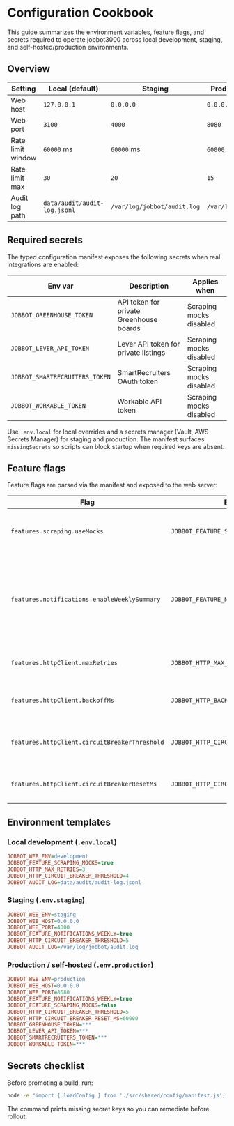 # Configuration Cookbook

This guide summarizes the environment variables, feature flags, and secrets required to operate
jobbot3000 across local development, staging, and self-hosted/production environments.

## Overview

| Setting | Local (default) | Staging | Production/Self-hosted |
| --- | --- | --- | --- |
| Web host | `127.0.0.1` | `0.0.0.0` | `0.0.0.0` |
| Web port | `3100` | `4000` | `8080` |
| Rate limit window | `60000` ms | `60000` ms | `60000` ms |
| Rate limit max | `30` | `20` | `15` |
| Audit log path | `data/audit/audit-log.jsonl` | `/var/log/jobbot/audit.log` | `/var/log/jobbot/audit.log` |

## Required secrets

The typed configuration manifest exposes the following secrets when real integrations are enabled:

| Env var | Description | Applies when |
| --- | --- | --- |
| `JOBBOT_GREENHOUSE_TOKEN` | API token for private Greenhouse boards | Scraping mocks disabled |
| `JOBBOT_LEVER_API_TOKEN` | Lever API token for private listings | Scraping mocks disabled |
| `JOBBOT_SMARTRECRUITERS_TOKEN` | SmartRecruiters OAuth token | Scraping mocks disabled |
| `JOBBOT_WORKABLE_TOKEN` | Workable API token | Scraping mocks disabled |

Use `.env.local` for local overrides and a secrets manager (Vault, AWS Secrets Manager) for staging and
production. The manifest surfaces `missingSecrets` so scripts can block startup when required keys are
absent.

## Feature flags

Feature flags are parsed via the manifest and exposed to the web server:

| Flag | Env var | Description |
| --- | --- | --- |
| `features.scraping.useMocks` | `JOBBOT_FEATURE_SCRAPING_MOCKS` | Swap real ATS adapters with test doubles |
| `features.notifications.enableWeeklySummary` | `JOBBOT_FEATURE_NOTIFICATIONS_WEEKLY` | Toggle weekly digest generation; disabled state blocks CLI and scheduled weekly emails |
| `features.httpClient.maxRetries` | `JOBBOT_HTTP_MAX_RETRIES` | Override global HTTP retry attempts |
| `features.httpClient.backoffMs` | `JOBBOT_HTTP_BACKOFF_MS` | Override base backoff delay |
| `features.httpClient.circuitBreakerThreshold` | `JOBBOT_HTTP_CIRCUIT_BREAKER_THRESHOLD` | Trip the circuit after _n_ consecutive failures |
| `features.httpClient.circuitBreakerResetMs` | `JOBBOT_HTTP_CIRCUIT_BREAKER_RESET_MS` | Reset window after failures |

## Environment templates

### Local development (`.env.local`)

```ini
JOBBOT_WEB_ENV=development
JOBBOT_FEATURE_SCRAPING_MOCKS=true
JOBBOT_HTTP_MAX_RETRIES=3
JOBBOT_HTTP_CIRCUIT_BREAKER_THRESHOLD=4
JOBBOT_AUDIT_LOG=data/audit/audit-log.jsonl
```

### Staging (`.env.staging`)

```ini
JOBBOT_WEB_ENV=staging
JOBBOT_WEB_HOST=0.0.0.0
JOBBOT_WEB_PORT=4000
JOBBOT_FEATURE_NOTIFICATIONS_WEEKLY=true
JOBBOT_HTTP_CIRCUIT_BREAKER_THRESHOLD=5
JOBBOT_AUDIT_LOG=/var/log/jobbot/audit.log
```

### Production / self-hosted (`.env.production`)

```ini
JOBBOT_WEB_ENV=production
JOBBOT_WEB_HOST=0.0.0.0
JOBBOT_WEB_PORT=8080
JOBBOT_FEATURE_NOTIFICATIONS_WEEKLY=true
JOBBOT_FEATURE_SCRAPING_MOCKS=false
JOBBOT_HTTP_CIRCUIT_BREAKER_THRESHOLD=5
JOBBOT_HTTP_CIRCUIT_BREAKER_RESET_MS=60000
JOBBOT_GREENHOUSE_TOKEN=***
JOBBOT_LEVER_API_TOKEN=***
JOBBOT_SMARTRECRUITERS_TOKEN=***
JOBBOT_WORKABLE_TOKEN=***
```

## Secrets checklist

Before promoting a build, run:

```bash
node -e "import { loadConfig } from './src/shared/config/manifest.js'; console.log(loadConfig().missingSecrets);"
```

The command prints missing secret keys so you can remediate before rollout.
